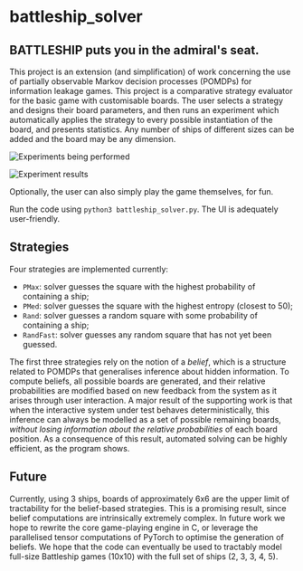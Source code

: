 battleship_solver
======

BATTLESHIP puts you in the admiral's seat.
--

This project is an extension (and simplification) of work concerning the use of partially observable Markov decision processes (POMDPs) for information leakage games. 
This project is a comparative strategy evaluator for the basic game with customisable boards.
The user selects a strategy and designs their board parameters, and then runs an experiment which automatically applies the strategy to every possible instantiation of the board, and presents statistics. 
Any number of ships of different sizes can be added and the board may be any dimension.

![Experiments being performed](https://github.com/gunass/battleship/blob/main/imgs/exp.png)

![Experiment results](https://github.com/gunass/battleship/blob/main/imgs/exp_results.png)

Optionally, the user can also simply play the game themselves, for fun. 

Run the code using `python3 battleship_solver.py`. 
The UI is adequately user-friendly.

Strategies
--

Four strategies are implemented currently:
- `PMax`: solver guesses the square with the highest probability of containing a ship;
- `PMed`: solver guesses the square with the highest entropy (closest to 50);
- `Rand`: solver guesses a random square with some probability of containing a ship;
- `RandFast`: solver guesses any random square that has not yet been guessed.

The first three strategies rely on the notion of a *belief*, which is a structure related to POMDPs that generalises inference about hidden information. 
To compute beliefs, all possible boards are generated, and their relative probabilities are modified based on new feedback from the system as it arises through user interaction. 
A major result of the supporting work is that when the interactive system under test behaves deterministically, this inference can always be modelled as a set of possible remaining boards, *without losing information about the relative probabilities* of each board position.
As a consequence of this result, automated solving can be highly efficient, as the program shows. 

Future
--

Currently, using 3 ships, boards of approximately 6x6 are the upper limit of tractability for the belief-based strategies.
This is a promising result, since belief computations are intrinsically extremely complex. 
In future work we hope to rewrite the core game-playing engine in C, or leverage the parallelised tensor computations of PyTorch to optimise the generation of beliefs. 
We hope that the code can eventually be used to tractably model full-size Battleship games (10x10) with the full set of ships (2, 3, 3, 4, 5). 
